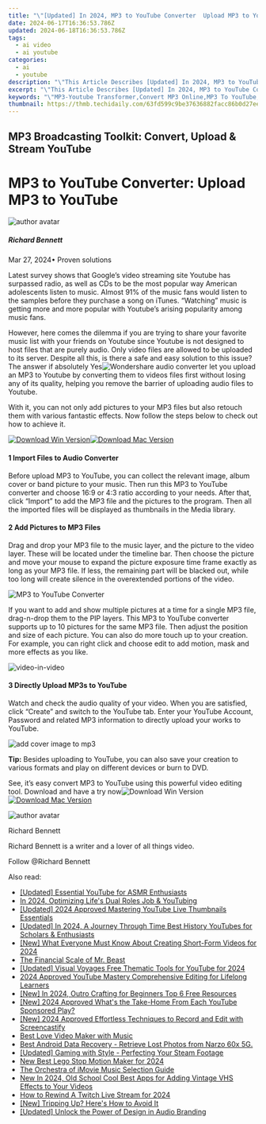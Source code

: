 ```yaml
---
title: "\"[Updated] In 2024, MP3 to YouTube Converter  Upload MP3 to YouTube\""
date: 2024-06-17T16:36:53.786Z
updated: 2024-06-18T16:36:53.786Z
tags:
  - ai video
  - ai youtube
categories:
  - ai
  - youtube
description: "\"This Article Describes [Updated] In 2024, MP3 to YouTube Converter: Upload MP3 to YouTube\""
excerpt: "\"This Article Describes [Updated] In 2024, MP3 to YouTube Converter: Upload MP3 to YouTube\""
keywords: "\"MP3-Youtube Transformer,Convert MP3 Online,MP3 To YouTube,YouTube Music Uploader,Stream MP3 Online,Audio Converter App,Quick MP3 YouTube Upload\""
thumbnail: https://thmb.techidaily.com/63fd599c9be37636882facc86b0d27ee700429a93697161a134c6af27a69e27e.jpg
---
```


## MP3 Broadcasting Toolkit: Convert, Upload & Stream YouTube

# MP3 to YouTube Converter: Upload MP3 to YouTube

![author avatar](https://images.wondershare.com/filmora/article-images/richard-bennett.jpg)

##### Richard Bennett

 Mar 27, 2024• Proven solutions

 Latest survey shows that Google’s video streaming site Youtube has surpassed radio, as well as CDs to be the most popular way American adolescents listen to music. Almost 91% of the music fans would listen to the samples before they purchase a song on iTunes. “Watching” music is getting more and more popular with Youtube’s arising popularity among music fans.

 However, here comes the dilemma if you are trying to share your favorite music list with your friends on Youtube since Youtube is not designed to host files that are purely audio. Only video files are allowed to be uploaded to its server. Despite all this, is there a safe and easy solution to this issue? The answer if absolutely Yes![Wondershare audio converter](https://tools.techidaily.com/wondershare/filmora/download/) let you upload an MP3 to Youtube by converting them to videos files first without losing any of its quality, helping you remove the barrier of uploading audio files to Youtube.

 With it, you can not only add pictures to your MP3 files but also retouch them with various fantastic effects. Now follow the steps below to check out how to achieve it.

[![Download Win Version](https://images.wondershare.com/filmora/guide/download-btn-win.jpg)](https://tools.techidaily.com/wondershare/filmora/download/)[![Download Mac Version](https://images.wondershare.com/filmora/guide/download-btn-mac.jpg)](https://tools.techidaily.com/wondershare/filmora/download/)

#### 1 Import Files to Audio Converter

 Before upload MP3 to YouTube, you can collect the relevant image, album cover or band picture to your music. Then run this MP3 to YouTube converter and choose 16:9 or 4:3 ratio according to your needs. After that, click “Import” to add the MP3 file and the pictures to the program. Then all the imported files will be displayed as thumbnails in the Media library.

#### 2 Add Pictures to MP3 Files

 Drag and drop your MP3 file to the music layer, and the picture to the video layer. These will be located under the timeline bar. Then choose the picture and move your mouse to expand the picture exposure time frame exactly as long as your MP3 file. If less, the remaining part will be blacked out, while too long will create silence in the overextended portions of the video.

![MP3 to YouTube Converter](https://images.wondershare.com/images/multimedia/video-editor/add-picture-to-music.jpg)

 If you want to add and show multiple pictures at a time for a single MP3 file, drag-n-drop them to the PIP layers. This MP3 to YouTube converter supports up to 10 pictures for the same MP3 file. Then adjust the position and size of each picture. You can also do more touch up to your creation. For example, you can right click and choose edit to add motion, mask and more effects as you like.

![video-in-video](https://images.wondershare.com/images/multimedia/video-editor/video-in-video.jpg)

#### 3 Directly Upload MP3s to YouTube

 Watch and check the audio quality of your video. When you are satisfied, click “Create” and switch to the YouTube tab. Enter your YouTube Account, Password and related MP3 information to directly upload your works to YouTube.

![add cover image to mp3](https://images.wondershare.com/images/multimedia/video-editor/apple-device.jpg)

**Tip:**
Besides uploading to YouTube, you can also save your creation to various formats and play on different devices or burn to DVD.

 See, it’s easy convert MP3 to YouTube using this powerful video editing tool. Download and have a try now![![Download Win Version](https://images.wondershare.com/filmora/guide/download-btn-win.jpg)](https://tools.techidaily.com/wondershare/filmora/download/)[![Download Mac Version](https://images.wondershare.com/filmora/guide/download-btn-mac.jpg)](https://tools.techidaily.com/wondershare/filmora/download/)

![author avatar](https://images.wondershare.com/filmora/article-images/richard-bennett.jpg)

Richard Bennett

Richard Bennett is a writer and a lover of all things video.

Follow @Richard Bennett


<ins class="adsbygoogle"
     style="display:block"
     data-ad-format="autorelaxed"
     data-ad-client="ca-pub-7571918770474297"
     data-ad-slot="1223367746"></ins>



<ins class="adsbygoogle"
     style="display:block"
     data-ad-client="ca-pub-7571918770474297"
     data-ad-slot="8358498916"
     data-ad-format="auto"
     data-full-width-responsive="true"></ins>

<span class="atpl-alsoreadstyle">Also read:</span>
<div><ul>
<li><a href="https://youtube-docs.techidaily.com/ed-essential-youtube-for-asmr-enthusiasts/"><u>[Updated] Essential YouTube for ASMR Enthusiasts</u></a></li>
<li><a href="https://youtube-docs.techidaily.com/24-optimizing-lifes-dual-roles-job-and-youtubing/"><u>In 2024, Optimizing Life's Dual Roles  Job & YouTubing</u></a></li>
<li><a href="https://youtube-docs.techidaily.com/ed-2024-approved-mastering-youtube-live-thumbnails-essentials/"><u>[Updated] 2024 Approved  Mastering YouTube Live Thumbnails Essentials</u></a></li>
<li><a href="https://youtube-docs.techidaily.com/ed-in-2024-a-journey-through-time-best-history-youtubes-for-scholars-and-enthusiasts/"><u>[Updated] In 2024, A Journey Through Time  Best History YouTubes for Scholars & Enthusiasts</u></a></li>
<li><a href="https://youtube-docs.techidaily.com/hat-everyone-must-know-about-creating-short-form-videos-for-2024/"><u>[New] What Everyone Must Know About Creating Short-Form Videos for 2024</u></a></li>
<li><a href="https://youtube-docs.techidaily.com/inancial-scale-of-mr-beast/"><u>The Financial Scale of Mr. Beast</u></a></li>
<li><a href="https://youtube-docs.techidaily.com/ed-visual-voyages-free-thematic-tools-for-youtube-for-2024/"><u>[Updated] Visual Voyages  Free Thematic Tools for YouTube for 2024</u></a></li>
<li><a href="https://youtube-docs.techidaily.com/approved-youtube-mastery-comprehensive-editing-for-lifelong-learners/"><u>2024 Approved  YouTube Mastery  Comprehensive Editing for Lifelong Learners</u></a></li>
<li><a href="https://youtube-docs.techidaily.com/n-2024-outro-crafting-for-beginners-top-6-free-resources/"><u>[New] In 2024, Outro Crafting for Beginners  Top 6 Free Resources</u></a></li>
<li><a href="https://youtube-docs.techidaily.com/024-approved-whats-the-take-home-from-each-youtube-sponsored-play/"><u>[New] 2024 Approved  What's the Take-Home From Each YouTube Sponsored Play?</u></a></li>
<li><a href="https://screen-sharing-recording.techidaily.com/new-2024-approved-effortless-techniques-to-record-and-edit-with-screencastify/"><u>[New] 2024 Approved  Effortless Techniques to Record and Edit with Screencastify</u></a></li>
<li><a href="https://ai-video-editing.techidaily.com/best-love-video-maker-with-music/"><u>Best Love Video Maker with Music</u></a></li>
<li><a href="https://phone-solutions.techidaily.com/best-android-data-recovery-retrieve-lost-photos-from-narzo-60x-5g-by-fonelab-android-recover-photos/"><u>Best Android Data Recovery - Retrieve Lost Photos from Narzo 60x 5G.</u></a></li>
<li><a href="https://on-screen-recording.techidaily.com/updated-gaming-with-style-perfecting-your-steam-footage/"><u>[Updated] Gaming with Style - Perfecting Your Steam Footage</u></a></li>
<li><a href="https://video-creation-software.techidaily.com/new-best-lego-stop-motion-maker-for-2024/"><u>New Best Lego Stop Motion Maker for 2024</u></a></li>
<li><a href="https://extra-tips.techidaily.com/the-orchestra-of-imovie-music-selection-guide/"><u>The Orchestra of iMovie  Music Selection Guide</u></a></li>
<li><a href="https://ai-driven-video-production.techidaily.com/new-in-2024-old-school-cool-best-apps-for-adding-vintage-vhs-effects-to-your-videos/"><u>New In 2024, Old School Cool Best Apps for Adding Vintage VHS Effects to Your Videos</u></a></li>
<li><a href="https://some-knowledge.techidaily.com/how-to-rewind-a-twitch-live-stream-for-2024/"><u>How to Rewind A Twitch Live Stream for 2024</u></a></li>
<li><a href="https://facebook-video-share.techidaily.com/new-tripping-up-heres-how-to-avoid-it/"><u>[New] Tripping Up? Here's How to Avoid It</u></a></li>
<li><a href="https://some-skills.techidaily.com/updated-unlock-the-power-of-design-in-audio-branding/"><u>[Updated] Unlock the Power of Design in Audio Branding</u></a></li>
</ul></div>
